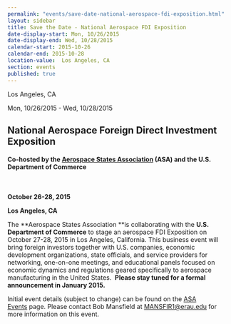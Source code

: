 ```yaml
---
permalink: "events/save-date-national-aerospace-fdi-exposition.html"
layout: sidebar
title: Save the Date - National Aerospace FDI Exposition
date-display-start: Mon, 10/26/2015
date-display-end: Wed, 10/28/2015
calendar-start: 2015-10-26
calendar-end: 2015-10-28
location-value:  Los Angeles, CA 
section: events
published: true
---
```

 Los Angeles, CA 

 Mon, 10/26/2015 - Wed, 10/28/2015

## National Aerospace Foreign Direct Investment Exposition

#### Co-hosted by the&nbsp;[Aerospace States Association](http://aerostates.org/)&nbsp;(ASA) and the U.S. Department of Commerce 
&nbsp;

**October 26-28, 2015**

**Los Angeles, CA**

The **Aerospace States Association
**is collaborating with the **U.S.
Department of Commerce** to stage
an aerospace FDI Exposition on October 27-28, 2015 in Los Angeles, California. This
business event will bring foreign investors together with U.S. companies,
economic development organizations, state officials, and service providers for
networking, one-on-one meetings, and educational panels focused on economic dynamics and
regulations geared specifically to aerospace manufacturing in the United
States.&nbsp; **Please stay tuned for a formal announcement in January
2015.&nbsp;**

Initial event details (subject to change) can be found on the&nbsp;[ASA Events](http://aerostates.org/events)&nbsp;page.&nbsp;Please&nbsp;contact Bob Mansfield at [MANSFIR1@erau.edu](mailto:MANSFIR1@erau.edu)&nbsp;for more information on this event.&nbsp;
  
 